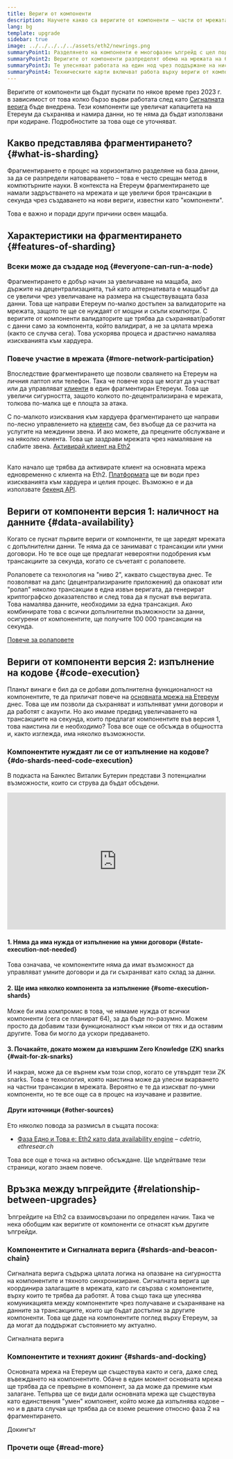 ```yaml
---
title: Вериги от компоненти
description: Научете какво са веригите от компоненти – части от мрежата, които дават по-голям капацитет на трансакциите при Етереум и я правят по-лесна за работа.
lang: bg
template: upgrade
sidebar: true
image: ../../../../../assets/eth2/newrings.png
summaryPoint1: Разделянето на компоненти е многофазен ъпгрейд с цел подобряване на мащаба и капацитета на Етереум.
summaryPoint2: Веригите от компоненти разпределят обема на мрежата на 64 нови вериги.
summaryPoint3: Те улесняват работата на един нод чрез поддържане на ниски изисквания към хардуера.
summaryPoint4: Техническите карти включват работа върху вериги от компоненти във "Фаза 1" и потенциално "Фаза 2".
---
```


<UpgradeStatus date="~2023">
    Веригите от компоненти ще бъдат пуснати по някое време през 2023 г. в зависимост от това колко бързо върви работата след като <a href="/upgrades/beacon-chain/">Сигналната верига</a> бъде внедрена. Тези компоненти ще увеличат капацитета на Етереум да съхранява и намира данни, но те няма да бъдат използвани при кодиране. Подробностите за това още се уточняват.
</UpgradeStatus>

## Какво представлява фрагментирането? {#what-is-sharding}

Фрагментирането е процес на хоризонтално разделяне на база данни, за да се разпредели натоварването – това е често срещан метод в компютърните науки. В контекста на Етереум фрагментирането ще намали задръстването на мрежата и ще увеличи броя трансакции в секунда чрез създаването на нови вериги, известни като "компоненти".

Това е важно и поради други причини освен мащаба.

## Характеристики на фрагментирането {#features-of-sharding}

### Всеки може да създаде нод {#everyone-can-run-a-node}

Фрагментирането е добър начин за увеличаване на мащаба, ако държите на децентрализацията, тъй като алтернативата е мащабът да се увеличи чрез увеличаване на размера на съществуващата база данни. Това ще направи Етереум по-малко достъпен за валидаторите на мрежата, защото те ще се нуждаят от мощни и скъпи компютри. С веригите от компоненти валидаторите ще трябва да съхраняват/работят с данни само за компонента, който валидират, а не за цялата мрежа (както се случва сега). Това ускорява процеса и драстично намалява изискванията към хардуера.

### Повече участие в мрежата {#more-network-participation}

Впоследствие фрагментирането ще позволи свалянето на Етереум на личния лаптоп или телефон. Така че повече хора ще могат да участват или да управляват [клиенти](/developers/docs/nodes-and-clients/) в един фрагментиран Етереум. Това ще увеличи сигурността, защото колкото по-децентрализирана е мрежата, толкова по-малка ще е площта за атака.

С по-малкото изисквания към хардуера фрагментирането ще направи по-лесно управлението на [клиенти](/developers/docs/nodes-and-clients/) сам, без въобще да се разчита на услугите на междинни звена. И ако можете, да прецените обслужване и на няколко клиента. Това ще заздрави мрежата чрез намаляване на слабите звена. [Активирай клиент на Eth2](/eth2/get-involved/)

<br />

<InfoBanner isWarning={true}>
  Като начало ще трябва да активирате клиент на основната мрежа едновременно с клиента на Eth2. <a href="https://launchpad.ethereum.org" target="_blank">Платформата</a> ще ви води през изискванията към хардуера и целия процес. Възможно е и да използвате <a href="/developers/docs/apis/backend/#available-libraries">бекенд API</a>.
</InfoBanner>

## Вериги от компоненти версия 1: наличност на данните {#data-availability}

Когато се пуснат първите вериги от компоненти, те ще заредят мрежата с допълнителни данни. Те няма да се занимават с трансакции или умни договори. Но те все още ще предлагат невероятни подобрения към трансакциите за секунда, когато се съчетаят с ролаповете.

Ролаповете са технология на "ниво 2", каквато съществува днес. Те позволяват на дапс (децентрализираните приложения) да опаковат или "ролап" няколко трансакции в една извън веригата, да генерират криптографско доказателство и след това да я пуснат във веригата. Това намалява данните, необходими за една трансакция. Ако комбинирате това с всички допълнителни възможности за данни, осигурени от компонентите, ще получите 100 000 трансакции на секунда.

[Повече за ролаповете](/developers/docs/layer-2-scaling/)

## Вериги от компоненти версия 2: изпълнение на кодове {#code-execution}

Планът винаги е бил да се добави допълнителна функционалност на компонентите, те да приличат повече на [основната мрежа на Етереум](/glossary/#mainnet) днес. Това ще им позволи да съхраняват и изпълняват умни договори и да работят с акаунти. Но ако имаме предвид увеличаването на трансакциите на секунда, които предлагат компонентите във версия 1, това наистина ли е необходимо? Това все още се обсъжда в общността и, както изглежда, има няколко възможности.

### Компонентите нуждаят ли се от изпълнение на кодове? {#do-shards-need-code-execution}

В подкаста на Банклес Виталик Бутерин представи 3 потенциални възможности, които си струва да бъдат обсъдени.

<iframe width="100%" height="315" src="https://www.youtube.com/embed/-R0j5AMUSzA?start=5841" frameborder="0" allow="accelerometer; autoplay; clipboard-write; encrypted-media; gyroscope; picture-in-picture" allowfullscreen mark="crwd-mark"></iframe>

#### 1. Няма да има нужда от изпълнение на умни договори {#state-execution-not-needed}

Това означава, че компонентите няма да имат възможност да управляват умните договори и да ги съхраняват като склад за данни.

#### 2. Ще има няколко компонента за изпълнение {#some-execution-shards}

Може би има компромис в това, че нямаме нужда от всички компоненти (сега се планират 64), за да бъде по-разумно. Можем просто да добавим тази функционалност към някои от тях и да оставим другите. Това би могло да ускори предаването.

#### 3. Почакайте, докато можем да извършим Zero Knowledge (ZK) snarks {#wait-for-zk-snarks}

И накрая, може да се върнем към този спор, когато се утвърдят тези ZK snarks. Това е технология, която наистина може да улесни вкарването на частни трансакции в мрежата. Вероятно е те да изискват по-умни компоненти, но те все още са в процес на изучаване и развитие.

#### Други източници {#other-sources}

Ето няколко повода за размисъл в същата посока:

- [Фаза Едно и Това е: Eth2 като data availability engine](https://ethresear.ch/t/phase-one-and-done-eth2-as-a-data-availability-engine/5269/8) – _cdetrio, ethresear.ch_

Това все още е точка на активно обсъждане. Ще ъпдейтваме тези страници, когато знаем повече.

## Връзка между ъпгрейдите {#relationship-between-upgrades}

Ъпгрейдите на Eth2 са взаимосвързани по определен начин. Така че нека обобщим как веригите от компоненти се отнасят към другите ъпгрейди.

### Компонентите и Сигналната верига {#shards-and-beacon-chain}

Сигналната верига съдържа цялата логика на опазване на сигурността на компонентите и тяхното синхронизиране. Сигналната верига ще координира залагащите в мрежата, като ги свързва с компонентите, върху които те трябва да работят. А това също така ще улеснява комуникацията между компонентите чрез получаване и съхраняване на данните за трансакциите, които ще бъдат достъпни за другите компоненти. Това ще даде на компонентите поглед върху Етереум, за да могат да поддържат състоянието му актуално.

<ButtonLink to="/upgrades/beacon-chain/">Сигналната верига</ButtonLink>

### Компонентите и техният докинг {#shards-and-docking}

Основната мрежа на Етереум ще съществува както и сега, даже след въвеждането на компонентите. Обаче в един момент основната мрежа ще трябва да се превърне в компонент, за да може да премине към залагане. Тепърва ще се види дали основната мрежа ще съществува като единствения "умен" компонент, който може да изпълнява кодове – но и в двата случая ще трябва да се вземе решение относно фаза 2 на фрагментирането.

<ButtonLink to="/eth2/docking/">Докингът</ButtonLink>

<Divider />

### Прочети още {#read-more}

<Eth2ShardChainsList />
